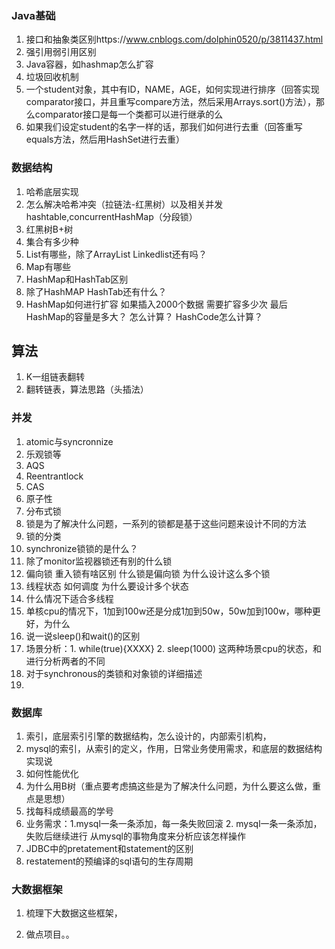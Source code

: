 ### **Java基础**

1. 接口和抽象类区别https://www.cnblogs.com/dolphin0520/p/3811437.html
2. 强引用弱引用区别
3. Java容器，如hashmap怎么扩容
4. 垃圾回收机制
5. 一个student对象，其中有ID，NAME，AGE，如何实现进行排序（回答实现comparator接口，并且重写compare方法，然后采用Arrays.sort()方法），那么comparator接口是每一个类都可以进行继承的么
6. 如果我们设定student的名字一样的话，那我们如何进行去重（回答重写equals方法，然后用HashSet进行去重）

### 数据结构

1. 哈希底层实现
2. 怎么解决哈希冲突（拉链法-红黑树）以及相关并发hashtable,concurrentHashMap（分段锁）
3. 红黑树B+树
4. 集合有多少种
5. List有哪些，除了ArrayList Linkedlist还有吗？
6. Map有哪些
7. HashMap和HashTab区别
8. 除了HashMAP HashTab还有什么？
9. HashMap如何进行扩容 如果插入2000个数据 需要扩容多少次 最后HashMap的容量是多大？ 怎么计算？ HashCode怎么计算？

## 算法

1. K一组链表翻转
2. 翻转链表，算法思路（头插法）

### **并发**

1. atomic与syncronnize
2. 乐观锁等
3. AQS
4. Reentrantlock
5. CAS
6. 原子性
7. 分布式锁
8. 锁是为了解决什么问题，一系列的锁都是基于这些问题来设计不同的方法
9. 锁的分类
10. synchronize锁锁的是什么？
11. 除了monitor监视器锁还有别的什么锁
12. 偏向锁 重入锁有啥区别 什么锁是偏向锁 为什么设计这么多个锁
13. 线程状态 如何调度 为什么要设计多个状态
14. 什么情况下适合多线程
15. 单核cpu的情况下，1加到100w还是分成1加到50w，50w加到100w，哪种更好，为什么
16. 说一说sleep()和wait()的区别
17. 场景分析：1. while(true){XXXX}  2. sleep(1000) 这两种场景cpu的状态，和进行分析两者的不同
18. 对于synchronous的类锁和对象锁的详细描述
19. 

### **数据库**

1. 索引，底层索引引擎的数据结构，怎么设计的，内部索引机构，
2. mysql的索引，从索引的定义，作用，日常业务使用需求，和底层的数据结构实现说
3. 如何性能优化
4. 为什么用B树（重点要考虑搞这些是为了解决什么问题，为什么要这么做，重点是思想）
5. 找每科成绩最高的学号
6. 业务需求：1.mysql一条一条添加，每一条失败回滚 2. mysql一条一条添加，失败后继续进行  从mysql的事物角度来分析应该怎样操作
7. JDBC中的pretatement和statement的区别
8. restatement的预编译的sql语句的生存周期

### **大数据框架**

1. 梳理下大数据这些框架，

2. 做点项目。。